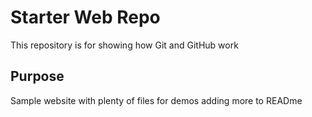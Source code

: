 # Starter Web Repo

This repository is for showing how Git and GitHub work

## Purpose

Sample website with plenty of files for demos
adding more to READme